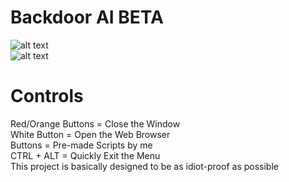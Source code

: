 # Backdoor AI BETA
![alt text](https://github.com/L4CTOSE/Backdoor/blob/main/backdoor.png?raw=true) <br>
![alt text](https://github.com/L4CTOSE/Backdoor/blob/main/cascasc.png?raw=true) <br>

# Controls
Red/Orange Buttons = Close the Window <br>
White Button = Open the Web Browser <br>
Buttons = Pre-made Scripts by me <br>
CTRL + ALT = Quickly Exit the Menu <br>
This project is basically designed to be as idiot-proof as possible <br>
